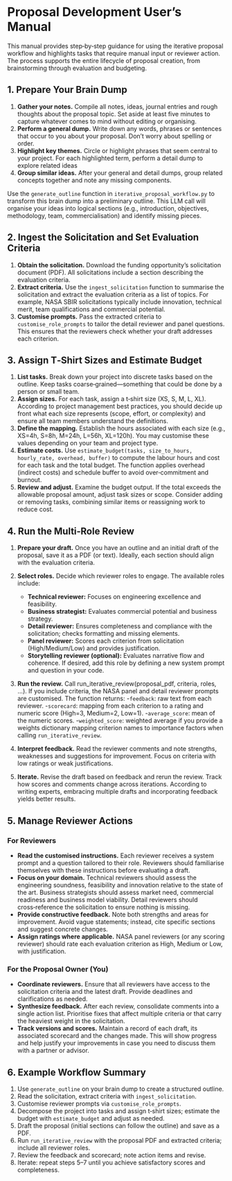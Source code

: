 # Proposal Development User’s Manual
This manual provides step‑by‑step guidance for using the iterative proposal workflow
and highlights tasks that require manual input or reviewer action. The process
supports the entire lifecycle of proposal creation, from brainstorming through
evaluation and budgeting.

## 1. Prepare Your Brain Dump
1. **Gather your notes.** Compile all notes, ideas, journal entries and rough thoughts about the proposal topic. Set aside at least five minutes to capture whatever comes to mind without editing or organising.
2. **Perform a general dump.** Write down any words, phrases or sentences that occur to you about your proposal. Don’t worry about spelling or order.
3. **Highlight key themes.** Circle or highlight phrases that seem central to
your project. For each highlighted term, perform a detail dump to explore related ideas
4. **Group similar ideas.** After your general and detail dumps, group related concepts together and note any missing components.

Use the `generate_outline` function in `iterative_proposal_workflow.py` to transform this brain dump into a preliminary outline. This LLM call will organise your ideas into logical sections (e.g., introduction, objectives, methodology, team, commercialisation) and identify missing pieces.

## 2. Ingest the Solicitation and Set Evaluation Criteria
1. **Obtain the solicitation.** Download the funding opportunity’s
solicitation document (PDF). All solicitations include a section
describing the evaluation criteria.
2. **Extract criteria.** Use the `ingest_solicitation` function to summarise the solicitation and extract the evaluation criteria as a list of topics. For example, NASA SBIR solicitations typically include innovation, technical merit, team qualifications and commercial potential.
3. **Customise prompts.** Pass the extracted criteria to `customise_role_prompts` to tailor the detail reviewer and panel questions. This ensures that the reviewers check whether your draft addresses each criterion.

## 3. Assign T‑Shirt Sizes and Estimate Budget
1. **List tasks.** Break down your project into discrete tasks based on the outline. Keep tasks coarse‑grained—something that could be done by a person or small team.
2. **Assign sizes.** For each task, assign a t‑shirt size (XS, S, M, L, XL). According to project management best practices, you should decide up front what each size represents (scope, effort, or complexity) and ensure all team members understand the definitions.
3. **Define the mapping.** Establish the hours associated with each size (e.g., XS=4h, S=8h, M=24h, L=56h, XL=120h). You may customise these values depending on your team and project type.
4. **Estimate costs.** Use `estimate_budget(tasks, size_to_hours, hourly_rate, overhead, buffer)` to compute the labour hours and cost for each task and the total budget. The function applies overhead (indirect costs) and schedule buffer to avoid over‑commitment and burnout.
5. **Review and adjust.** Examine the budget output. If the total exceeds the allowable proposal amount, adjust task sizes or scope. Consider adding or removing tasks, combining similar items or reassigning work to reduce cost.

## 4. Run the Multi‑Role Review
1. **Prepare your draft.** Once you have an outline and an initial draft of the proposal, save it as a PDF (or text). Ideally, each section should align with the evaluation criteria.

1. **Select roles.** Decide which reviewer roles to engage. The available roles include:
    - **Technical reviewer:** Focuses on engineering excellence and feasibility.
    - **Business strategist:** Evaluates commercial potential and business strategy.
    - **Detail reviewer:** Ensures completeness and compliance with the solicitation; checks formatting and missing elements.
    - **Panel reviewer:** Scores each criterion from solicitation (High/Medium/Low) and provides justification.
    - **Storytelling reviewer (optional):** Evaluates narrative flow and coherence. If desired, add this role by defining a new system prompt and question in your code.

3. **Run the review.** Call run_iterative_review(proposal_pdf, criteria, roles, …). If you include criteria, the NASA panel and detail reviewer prompts are customised. The function returns:
    -`feedback`: raw text from each reviewer.
    -`scorecard`: mapping from each criterion to a rating and numeric score (High=3, Medium=2, Low=1).
    -`average_score`: mean of the numeric scores.
    -`weighted_score`: weighted average if you provide a weights dictionary mapping criterion names to importance factors when calling `run_iterative_review`.

4. **Interpret feedback.** Read the reviewer comments and note strengths, weaknesses and suggestions for improvement. Focus on criteria with low ratings or weak justifications.

5. **Iterate.** Revise the draft based on feedback and rerun the review. Track how scores and comments change across iterations. According to writing experts, embracing multiple drafts and incorporating feedback yields better results.

## 5. Manage Reviewer Actions
### For Reviewers 
* **Read the customised instructions.** Each reviewer receives a system prompt and a question tailored to their role. Reviewers should familiarise themselves with these instructions before evaluating a draft.
* **Focus on your domain.** Technical reviewers should assess the engineering soundness, feasibility and innovation relative to the state of the art. Business strategists should assess market need, commercial readiness and business model viability. Detail reviewers should cross‑reference the solicitation to ensure nothing is missing.
* **Provide constructive feedback.** Note both strengths and areas for improvement. Avoid vague statements; instead, cite specific sections and suggest concrete changes.
* **Assign ratings where applicable.** NASA panel reviewers (or any scoring reviewer) should rate each evaluation criterion as High, Medium or Low, with justification.

### For the Proposal Owner (You)
* **Coordinate reviewers.** Ensure that all reviewers have access to the solicitation criteria and the latest draft. Provide deadlines and clarifications as needed.
* **Synthesize feedback.** After each review, consolidate comments into a single action list. Prioritise fixes that affect multiple criteria or that carry the heaviest weight in the solicitation.
* **Track versions and scores.** Maintain a record of each draft, its associated scorecard and the changes made. This will show progress and help justify your improvements in case you need to discuss them with a partner or advisor.

## 6. Example Workflow Summary
1. Use `generate_outline` on your brain dump to create a structured outline.
2. Read the solicitation, extract criteria with `ingest_solicitation`.
3. Customise reviewer prompts via `customise_role_prompts`.
4. Decompose the project into tasks and assign t‑shirt sizes; estimate the budget with `estimate_budget` and adjust as needed.
5. Draft the proposal (initial sections can follow the outline) and save as a PDF.
6. Run `run_iterative_review` with the proposal PDF and extracted criteria; include all reviewer roles.
7. Review the feedback and scorecard; note action items and revise.
8. Iterate: repeat steps 5–7 until you achieve satisfactory scores and completeness.
